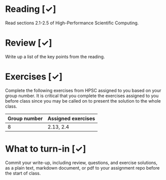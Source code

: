 # Reading [✓]

Read sections 2.1-2.5 of High-Performance Scientific Computing.

# Review [✓]

Write up a list of the key points from the reading.

# Exercises [✓]

Complete the following exercises from HPSC assigned to you based on your group number.
It is critical that you complete the exercises assigned to you before class since you may be called on to present the solution to the whole class.

| Group number | Assigned exercises |
|--------------|--------------------|
| 8            | 2.13, 2.4          |


# What to turn-in [✓]

Commit your write-up, including review, questions, and exercise solutions, as a plain text, markdown document, or pdf to your assignment repo before the start of class.
